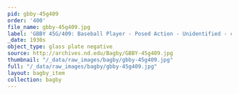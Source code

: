 ```yaml
---
pid: gbby-45g409
order: '400'
file_name: gbby-45g409.jpg
label: 'GBBY 45G/409: Baseball Player - Posed Action - Unidentified - c1930s'
_date: 1930s
object_type: glass plate negative
source: http://archives.nd.edu/Bagby/GBBY-45g409.jpg
thumbnail: "/_data/raw_images/bagby/gbby-45g409.jpg"
full: "/_data/raw_images/bagby/gbby-45g409.jpg"
layout: bagby_item
collection: bagby
---
```

